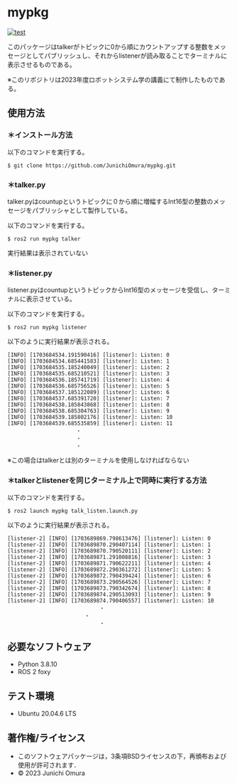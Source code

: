 # mypkg
[![test](https://github.com/JunichiOmura/mypkg/actions/workflows/test.yml/badge.svg)](https://github.com/JunichiOmura/mypkg/actions/workflows/test.yml)

このパッケージはtalkerがトピックに0から順にカウントアップする整数をメッセージとしてパブリッシュし、それからlistenerが読み取ることでターミナルに表示させるものである。

※このリポジトリは2023年度ロボットシステム学の講義にて制作したものである。

## 使用方法
### ＊インストール方法
以下のコマンドを実行する。
```
$ git clone https://github.com/JunichiOmura/mypkg.git
```

### ＊talker.py
talker.pyはcountupというトピックに０から順に増幅するInt16型の整数のメッセージをパブリッシャとして製作している。

以下のコマンドを実行する。
```
$ ros2 run mypkg talker
```
実行結果は表示されていない

### ＊listener.py
listener.pyはcountupというトピックからInt16型のメッセージを受信し、ターミナルに表示させている。

以下のコマンドを実行する。
```
$ ros2 run mypkg listener
```
以下のように実行結果が表示される。
```
[INFO] [1703684534.191590416] [listener]: Listen: 0
[INFO] [1703684534.685441583] [listener]: Listen: 1
[INFO] [1703684535.185240049] [listener]: Listen: 2
[INFO] [1703684535.685210521] [listener]: Listen: 3
[INFO] [1703684536.185741719] [listener]: Listen: 4
[INFO] [1703684536.685756526] [listener]: Listen: 5
[INFO] [1703684537.185122089] [listener]: Listen: 6
[INFO] [1703684537.685391720] [listener]: Listen: 7
[INFO] [1703684538.185843868] [listener]: Listen: 8
[INFO] [1703684538.685304763] [listener]: Listen: 9
[INFO] [1703684539.185802176] [listener]: Listen: 10
[INFO] [1703684539.685535859] [listener]: Listen: 11
　　　　　　　　　　　　　・
　　　　　　　　　　　　　・
　　　　　　　　　　　　　・
```
※この場合はtalkerとは別のターミナルを使用しなければならない

### ＊talkerとlistenerを同じターミナル上で同時に実行する方法
以下のコマンドを実行する。
```
$ ros2 launch mypkg talk_listen.launch.py

```
以下のように実行結果が表示される。
```
[listener-2] [INFO] [1703689869.798613476] [listener]: Listen: 0
[listener-2] [INFO] [1703689870.290407114] [listener]: Listen: 1
[listener-2] [INFO] [1703689870.790520111] [listener]: Listen: 2
[listener-2] [INFO] [1703689871.291008816] [listener]: Listen: 3
[listener-2] [INFO] [1703689871.790622211] [listener]: Listen: 4
[listener-2] [INFO] [1703689872.290361272] [listener]: Listen: 5
[listener-2] [INFO] [1703689872.790439424] [listener]: Listen: 6
[listener-2] [INFO] [1703689873.290564526] [listener]: Listen: 7
[listener-2] [INFO] [1703689873.790342674] [listener]: Listen: 8
[listener-2] [INFO] [1703689874.290513093] [listener]: Listen: 9
[listener-2] [INFO] [1703689874.790406557] [listener]: Listen: 10
                             ・
　　　　　　　　　　　　　　 ・
                             ・
```

## 必要なソフトウェア
* Python 3.8.10
* ROS 2  foxy

## テスト環境
* Ubuntu 20.04.6 LTS

## 著作権/ライセンス
* このソフトウェアパッケージは，3条項BSDライセンスの下，再頒布および使用が許可されます．
* © 2023 Junichi Omura


